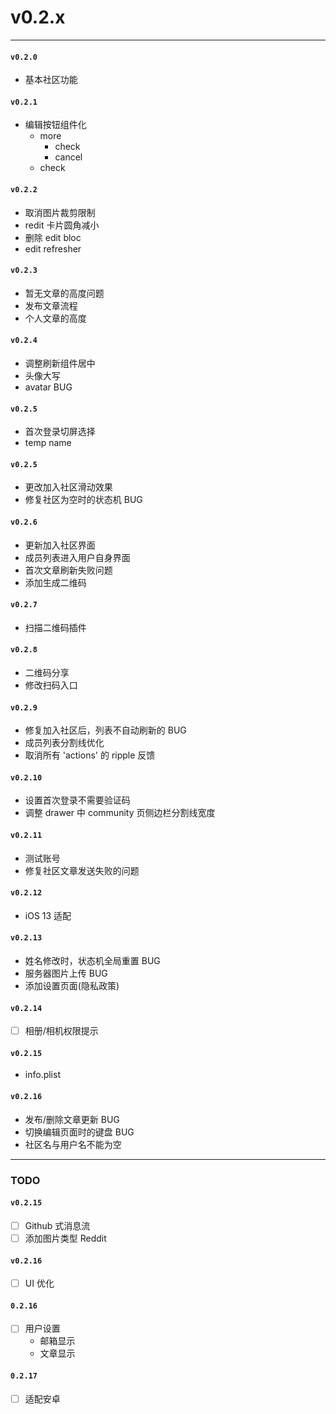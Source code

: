 # v0.2.x

---

#### `v0.2.0`
+ 基本社区功能

#### `v0.2.1`

+ 编辑按钮组件化
  + more
	+ check
	+ cancel
  + check

#### `v0.2.2`
+ 取消图片裁剪限制
+ redit 卡片圆角减小
+ 删除 edit bloc
+ edit refresher

#### `v0.2.3`
+ 暂无文章的高度问题
+ 发布文章流程
+ 个人文章的高度

#### `v0.2.4`
+ 调整刷新组件居中
+ 头像大写
+ avatar BUG

#### `v0.2.5`
+ 首次登录切屏选择
+ temp name

#### `v0.2.5`
+ 更改加入社区滑动效果
+ 修复社区为空时的状态机 BUG

#### `v0.2.6`
+ 更新加入社区界面
+ 成员列表进入用户自身界面
+ 首次文章刷新失败问题
+ 添加生成二维码

#### `v0.2.7`
+ 扫描二维码插件

#### `v0.2.8`
+ 二维码分享
+ 修改扫码入口

#### `v0.2.9`
+ 修复加入社区后，列表不自动刷新的 BUG
+ 成员列表分割线优化
+ 取消所有 'actions' 的 ripple 反馈

#### `v0.2.10`
+ 设置首次登录不需要验证码
+ 调整 drawer 中 community 页侧边栏分割线宽度

#### `v0.2.11`
+ 测试账号
+ 修复社区文章发送失败的问题

#### `v0.2.12`
+ iOS 13 适配

#### `v0.2.13`
+ 姓名修改时，状态机全局重置 BUG
+ 服务器图片上传 BUG
+ 添加设置页面(隐私政策)

#### `v0.2.14`
+ [ ] 相册/相机权限提示

#### `v0.2.15`
+ info.plist

#### `v0.2.16`
+ 发布/删除文章更新 BUG
+ 切换编辑页面时的键盘 BUG
+ 社区名与用户名不能为空


---

### TODO

#### `v0.2.15`
+ [ ] Github 式消息流
+ [ ] 添加图片类型 Reddit

#### `v0.2.16`
+ [ ] UI 优化

#### `0.2.16`
+ [ ] 用户设置
  + 邮箱显示
  + 文章显示

#### `0.2.17`
+ [ ] 适配安卓
